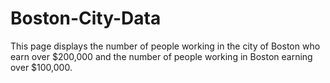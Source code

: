 # Boston-City-Data
This page displays the number of people working in the city of Boston who earn over $200,000 and the number of people working in Boston earning over $100,000.
